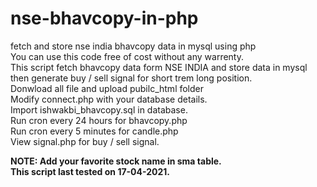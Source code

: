 # nse-bhavcopy-in-php
fetch and store nse india bhavcopy data in mysql using php<br>
You can use this code free of cost without any warrenty.<br>
This script fetch bhavcopy data form NSE INDIA and store data in mysql then generate buy / sell signal for short trem long position.<br>
Donwload all file and upload pubilc_html folder<br>
Modify connect.php with your database details.<br>
Import ishwakbi_bhavcopy.sql in database.<br>
Run cron every 24 hours for bhavcopy.php<br>
Run cron every 5 minutes for candle.php<br>
View signal.php for buy / sell signal.<br>

<b>NOTE: Add your favorite stock name in sma table.<br>This script last tested on 17-04-2021.
